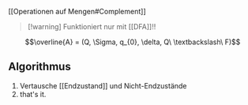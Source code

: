 [[Operationen auf Mengen#Complement]]

> [!warning] Funktioniert nur mit [[DFA]]!!

$$\overline{A} = (Q, \Sigma, q_{0}, \delta, Q\ \textbackslash\  F)$$
## Algorithmus
1. Vertausche [[Endzustand]] und Nicht-Endzustände
2. that's it. 